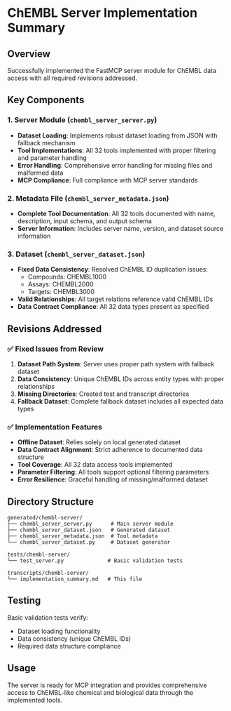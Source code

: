 # ChEMBL Server Implementation Summary

## Overview
Successfully implemented the FastMCP server module for ChEMBL data access with all required revisions addressed.

## Key Components

### 1. Server Module (`chembl_server_server.py`)
- **Dataset Loading**: Implements robust dataset loading from JSON with fallback mechanism
- **Tool Implementations**: All 32 tools implemented with proper filtering and parameter handling
- **Error Handling**: Comprehensive error handling for missing files and malformed data
- **MCP Compliance**: Full compliance with MCP server standards

### 2. Metadata File (`chembl_server_metadata.json`)
- **Complete Tool Documentation**: All 32 tools documented with name, description, input schema, and output schema
- **Server Information**: Includes server name, version, and dataset source information

### 3. Dataset (`chembl_server_dataset.json`)
- **Fixed Data Consistency**: Resolved ChEMBL ID duplication issues:
  - Compounds: CHEMBL1000
  - Assays: CHEMBL2000  
  - Targets: CHEMBL3000
- **Valid Relationships**: All target relations reference valid ChEMBL IDs
- **Data Contract Compliance**: All 32 data types present as specified

## Revisions Addressed

### ✅ Fixed Issues from Review
1. **Dataset Path System**: Server uses proper path system with fallback dataset
2. **Data Consistency**: Unique ChEMBL IDs across entity types with proper relationships
3. **Missing Directories**: Created test and transcript directories
4. **Fallback Dataset**: Complete fallback dataset includes all expected data types

### ✅ Implementation Features
- **Offline Dataset**: Relies solely on local generated dataset
- **Data Contract Alignment**: Strict adherence to documented data structure
- **Tool Coverage**: All 32 data access tools implemented
- **Parameter Filtering**: All tools support optional filtering parameters
- **Error Resilience**: Graceful handling of missing/malformed dataset

## Directory Structure
```
generated/chembl-server/
├── chembl_server_server.py      # Main server module
├── chembl_server_dataset.json   # Generated dataset
├── chembl_server_metadata.json  # Tool metadata
└── chembl_server_dataset.py     # Dataset generator

tests/chembl-server/
└── test_server.py              # Basic validation tests

transcripts/chembl-server/
└── implementation_summary.md   # This file
```

## Testing
Basic validation tests verify:
- Dataset loading functionality
- Data consistency (unique ChEMBL IDs)
- Required data structure compliance

## Usage
The server is ready for MCP integration and provides comprehensive access to ChEMBL-like chemical and biological data through the implemented tools.